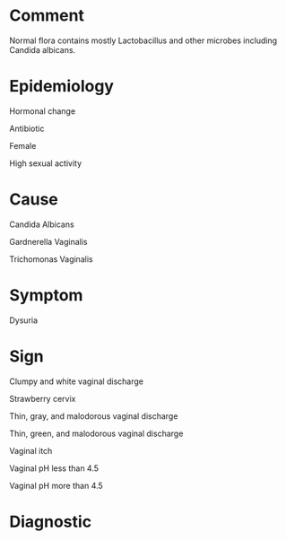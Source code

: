 # Comment

Normal flora contains mostly Lactobacillus and other microbes including Candida albicans.

# Epidemiology

Hormonal change

Antibiotic

Female

High sexual activity

# Cause

Candida Albicans

Gardnerella Vaginalis

Trichomonas Vaginalis

# Symptom

Dysuria

# Sign

Clumpy and white vaginal discharge

Strawberry cervix

Thin, gray, and malodorous vaginal discharge

Thin, green, and malodorous vaginal discharge

Vaginal itch

Vaginal pH less than 4.5

Vaginal pH more than 4.5

# Diagnostic
